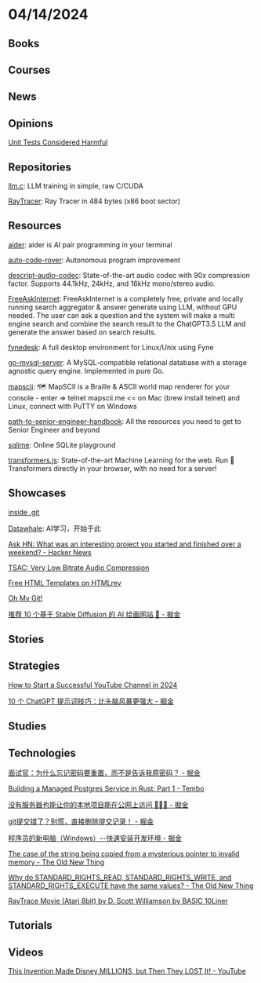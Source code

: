 # 04/14/2024

## Books

## Courses

## News

## Opinions
[Unit Tests Considered Harmful](https://www.shaiyallin.com/post/unit-tests-considered-harmful)

## Repositories
[llm.c](https://github.com/karpathy/llm.c): LLM training in simple, raw C/CUDA

[RayTracer](https://github.com/nanochess/RayTracer): Ray Tracer in 484 bytes (x86 boot sector)

## Resources
[aider](https://github.com/paul-gauthier/aider): aider is AI pair programming in your terminal

[auto-code-rover](https://github.com/nus-apr/auto-code-rover): Autonomous program improvement

[descript-audio-codec](https://github.com/descriptinc/descript-audio-codec): State-of-the-art audio codec with 90x compression factor. Supports 44.1kHz, 24kHz, and 16kHz mono/stereo audio.

[FreeAskInternet](https://github.com/nashsu/FreeAskInternet): FreeAskInternet is a completely free, private and locally running search aggregator & answer generate using LLM, without GPU needed. The user can ask a question and the system will make a multi engine search and combine the search result to the ChatGPT3.5 LLM and generate the answer based on search results.

[fynedesk](https://github.com/FyshOS/fynedesk): A full desktop environment for Linux/Unix using Fyne

[go-mysql-server](https://github.com/dolthub/go-mysql-server): A MySQL-compatible relational database with a storage agnostic query engine. Implemented in pure Go.

[mapscii](https://github.com/rastapasta/mapscii): 🗺 MapSCII is a Braille & ASCII world map renderer for your console - enter => telnet mapscii.me <= on Mac (brew install telnet) and Linux, connect with PuTTY on Windows

[path-to-senior-engineer-handbook](https://github.com/jordan-cutler/path-to-senior-engineer-handbook): All the resources you need to get to Senior Engineer and beyond

[sqlime](https://github.com/nalgeon/sqlime): Online SQLite playground

[transformers.js](https://github.com/xenova/transformers.js): State-of-the-art Machine Learning for the web. Run 🤗 Transformers directly in your browser, with no need for a server!

## Showcases
[inside .git](https://wizardzines.com/comics/inside-git/)

[Datawhale](https://linklearner.com/home): AI学习，开始于此

[Ask HN: What was an interesting project you started and finished over a weekend? - Hacker News](https://news.ycombinator.com/item?id=39951422)

[TSAC: Very Low Bitrate Audio Compression](https://bellard.org/tsac/)

[Free HTML Templates on HTMLrev](https://htmlrev.com/)

[Oh My Git!](https://ohmygit.org/)

[推荐 10 个基于 Stable Diffusion 的 AI 绘画网站 🎨 - 掘金](https://juejin.cn/post/7325255455290523682)

## Stories

## Strategies
[How to Start a Successful YouTube Channel in 2024](https://timqueen.com/youtube-start-channel/)

[10 个 ChatGPT 提示词技巧：比头脑风暴更强大 - 掘金](https://juejin.cn/post/7277798325646245942)

## Studies

## Technologies
[面试官：为什么忘记密码要重置，而不是告诉我原密码？ - 掘金](https://juejin.cn/post/7353580789299281961)

[Building a Managed Postgres Service in Rust: Part 1 - Tembo](https://tembo.io/blog/managed-postgres-rust)

[没有服务器也能让你的本地项目能在公网上访问 💯💯💯 - 掘金](https://juejin.cn/post/7355016460215189567)

[git提交错了？别慌，直接删除提交记录！ - 掘金](https://juejin.cn/post/7355692365330792488)

[程序员的新电脑（Windows）--快速安装开发环境 - 掘金](https://juejin.cn/post/7356071892585529359)

[The case of the string being copied from a mysterious pointer to invalid memory - The Old New Thing](https://devblogs.microsoft.com/oldnewthing/20240412-00/?p=109636)

[Why do STANDARD_RIGHTS_READ, STANDARD_RIGHTS_WRITE, and STANDARD_RIGHTS_EXECUTE have the same values? - The Old New Thing](https://devblogs.microsoft.com/oldnewthing/20240411-00/?p=109634)

[RayTrace Movie (Atari 8bit) by D. Scott Williamson by BASIC 10Liner](https://bunsen.itch.io/raytrace-movie-atari-8bit-by-d-scott-williamson)

## Tutorials

## Videos
[This Invention Made Disney MILLIONS, but Then They LOST It! - YouTube](https://www.youtube.com/watch?v=UQuIVsNzqDk)
